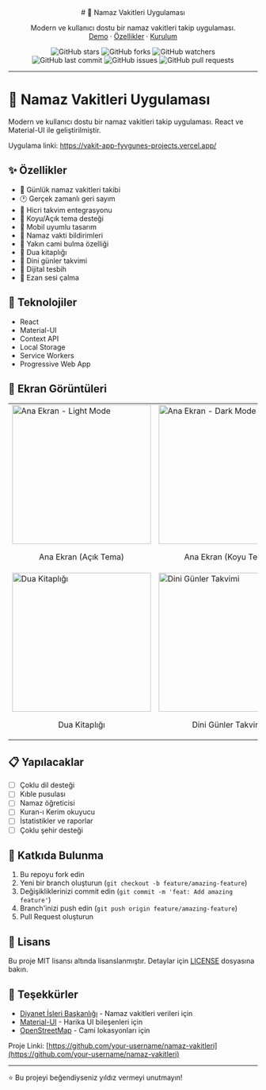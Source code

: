 <div align="center">
  # 🕌 Namaz Vakitleri Uygulaması
  
  <p align="center">
    Modern ve kullanıcı dostu bir namaz vakitleri takip uygulaması.
    <br />
    <a href="#demo">Demo</a>
    ·
    <a href="#özellikler">Özellikler</a>
    ·
    <a href="#kurulum">Kurulum</a>
  </p>

![GitHub stars](https://img.shields.io/github/stars/username/namaz-vakitleri?style=social)
![GitHub forks](https://img.shields.io/github/forks/username/namaz-vakitleri?style=social)
![GitHub watchers](https://img.shields.io/github/watchers/username/namaz-vakitleri?style=social)
<br />
![GitHub last commit](https://img.shields.io/github/last-commit/username/namaz-vakitleri)
![GitHub issues](https://img.shields.io/github/issues/username/namaz-vakitleri)
![GitHub pull requests](https://img.shields.io/github/issues-pr/username/namaz-vakitleri)

</div>

---

# 🕌 Namaz Vakitleri Uygulaması

Modern ve kullanıcı dostu bir namaz vakitleri takip uygulaması. React ve Material-UI ile geliştirilmiştir.

Uygulama linki: https://vakit-app-fyvgunes-projects.vercel.app/

## ✨ Özellikler

- 📅 Günlük namaz vakitleri takibi
- 🕐 Gerçek zamanlı geri sayım
- 🌙 Hicri takvim entegrasyonu
- 🎨 Koyu/Açık tema desteği
- 📱 Mobil uyumlu tasarım
- 🔔 Namaz vakti bildirimleri
- 📍 Yakın cami bulma özelliği
- 📖 Dua kitaplığı
- 📅 Dini günler takvimi
- 📿 Dijital tesbih
- 🎵 Ezan sesi çalma

## 🔧 Teknolojiler

- React
- Material-UI
- Context API
- Local Storage
- Service Workers
- Progressive Web App

## 📱 Ekran Görüntüleri

<table>
  <tr>
    <td>
      <img src="screenshots/light-mode.png" alt="Ana Ekran - Light Mode" width="280"/>
      <p align="center">Ana Ekran (Açık Tema)</p>
    </td>
    <td>
      <img src="screenshots/dark-mode.png" alt="Ana Ekran - Dark Mode" width="280"/>
      <p align="center">Ana Ekran (Koyu Tema)</p>
    </td>
    <td>
      <img src="screenshots/mobile-view.png" alt="Mobil Görünüm" width="160"/>
      <p align="center">Mobil Görünüm</p>
    </td>
  </tr>
  <tr>
    <td>
      <img src="screenshots/dua-library.png" alt="Dua Kitaplığı" width="280"/>
      <p align="center">Dua Kitaplığı</p>
    </td>
    <td>
      <img src="screenshots/islamic-calendar.png" alt="Dini Günler Takvimi" width="280"/>
      <p align="center">Dini Günler Takvimi</p>
    </td>
    <td>
      <img src="screenshots/features.png" alt="Özellikler" width="160"/>
      <p align="center">Özellikler Menüsü</p>
    </td>
  </tr>
</table>

## 📋 Yapılacaklar

- [ ] Çoklu dil desteği
- [ ] Kıble pusulası
- [ ] Namaz öğreticisi
- [ ] Kuran-ı Kerim okuyucu
- [ ] İstatistikler ve raporlar
- [ ] Çoklu şehir desteği

## 🤝 Katkıda Bulunma

1. Bu repoyu fork edin
2. Yeni bir branch oluşturun (`git checkout -b feature/amazing-feature`)
3. Değişikliklerinizi commit edin (`git commit -m 'feat: Add amazing feature'`)
4. Branch'inizi push edin (`git push origin feature/amazing-feature`)
5. Pull Request oluşturun

## 📝 Lisans

Bu proje MIT lisansı altında lisanslanmıştır. Detaylar için [LICENSE](LICENSE) dosyasına bakın.

## 👏 Teşekkürler

- [Diyanet İşleri Başkanlığı](https://namazvakti.diyanet.gov.tr/) - Namaz vakitleri verileri için
- [Material-UI](https://mui.com/) - Harika UI bileşenleri için
- [OpenStreetMap](https://www.openstreetmap.org/) - Cami lokasyonları için

Proje Linki: [https://github.com/your-username/namaz-vakitleri](https://github.com/your-username/namaz-vakitleri)

---

⭐️ Bu projeyi beğendiyseniz yıldız vermeyi unutmayın!
